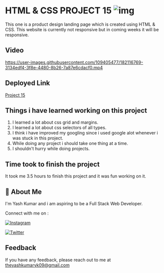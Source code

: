 
# HTML & CSS PROJECT 15 ![img](https://img.shields.io/badge/PROJECT%2015-HTML%20%26%20CSS-orange)

This one is a product design landing page which is created using HTML & CSS. This website is currently not responsive but in coming weeks it will be responsive.
## Video



https://user-images.githubusercontent.com/109405477/182116769-3134edf4-3f8e-4480-8b26-7a87e6cdacf0.mp4


## Deployed Link

[Project 15](https://projectfifteen.netlify.app/)


## Things i have learned working on this project

1. I learned a lot about css grid and margins.
2. I learned a lot about css selectors of all types.
3. I think i have improved my googling since i used google alot whenever i was stuck in this project.
4. While doing any project i should take one thing at a time.
5. I shouldn't hurry while doing projects.
## Time took to finish the project

It took me 3.5 hours to finish this project and it was fun working on it.
## 🚀 About Me
I'm Yash Kumar and i am aspiring to be a Full Stack Web Developer.

Connect with me on :

[![Instagram](https://img.shields.io/badge/Instagram-%23E4405F.svg?style=for-the-badge&logo=Instagram&logoColor=white)](https://www.instagram.com/theyash_yk09/)

[![Twitter](https://img.shields.io/badge/Twitter-%231DA1F2.svg?style=for-the-badge&logo=Twitter&logoColor=white)](https://www.twitter.com/theyash_yk09/)

## Feedback

If you have any feedback, please reach out to me at theyashkumaryk09@gmail.com

